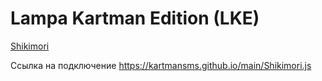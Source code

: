 # Lampa Kartman Edition (LKE)


[Shikimori](https://kartmansms.github.io/main/Shikimori.js)



Ссылка на подключение https://kartmansms.github.io/main/Shikimori.js
